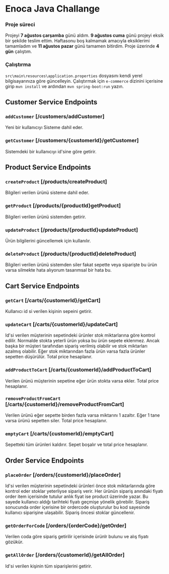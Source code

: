 # Enoca Java Challange

### Proje süreci

Projeyi **7 ağustos çarşamba** günü aldım. **9 ağustos cuma** günü projeyi eksik bir şekilde teslim ettim. Haftasonu boş kalmamak amacıyla eksiklerimi tamamladım ve **11 ağustos pazar** günü tamamen bitirdim. Proje üzerinde **4 gün** çalıştım.

### Çalıştırma

`src\main\resources\application.properties` dosyasını kendi yerel bilgisayarınıza göre güncelleyin. Çalıştırmak için `e-commerce` dizinini içerisine girip `mvn install` ve ardından `mvn spring-boot:run` yazın.

## Customer Service Endpoints

### `addCustomer` [/customers/addCustomer]

Yeni bir kullanıcıyı Sisteme dahil eder.

### `getCustomer` [/customers/{customerId}/getCustomer]

Sistemdeki bir kullanıcıyı id'sine göre getirir.

## Product Service Endpoints

### `createProduct` [/products/createProduct]

Bilgileri verilen ürünü sisteme dahil eder.

### `getProduct` [/products/{productId}getProduct]

Bilgileri verilen ürünü sistemden getirir.

### `updateProduct` [/products/{productId}updateProduct]

Ürün bilgilerini güncellemek için kullanılır.

### `deleteProduct` [/products/{productId}deleteProduct]

Bilgileri verilen ürünü sistemden siler fakat sepette veya siparişte bu ürün varsa silmekte hata alıyorum tasarımsal bir hata bu.

## Cart Service Endpoints

### `getCart` [/carts/{customerId}/getCart]

Kullanıcı id si verilen kişinin sepeini getirir.

### `updateCart` [/carts/{customerId}/updateCart]

Id'si verilen müşterinin sepetindeki ürünler stok miktarlarına göre kontrol edilir. Normalde stokta yeterli ürün yoksa bu ürün sepete eklenmez. Ancak başka bir müşteri tarafından sipariş verilmiş olabilir ve stok miktarları azalmış olabilir. Eğer stok miktarından fazla ürün varsa fazla ürünler sepetten düşürülür. Total price hesaplanır.

### `addProductToCart` [/carts/{customerId}/addProductToCart]

Verilen ürünü müşterinin sepetine eğer ürün stokta varsa ekler. Total price hesaplanır.

### `removeProductFromCart` [/carts/{customerId}/removeProductFromCart]

Verilen ürünü eğer sepette birden fazla varsa miktarını 1 azaltır. Eğer 1 tane varsa ürünü sepetten siler. Total price hesaplanır.

### `emptyCart` [/carts/{customerId}/emptyCart]

Sepetteki tüm ürünleri kaldırır. Sepet boşalır ve total price hesaplanır.

## Order Service Endpoints

### `placeOrder` [/orders/{customerId}/placeOrder]

Id'si verilen müşterinin sepetindeki ürünleri önce stok miktarlarında göre kontrol eder stoklar yeterliyse sipariş verir. Her ürünün sipariş anındaki fiyatı order item içerisinde tutulur anlık fiyat ise product üzerinde yazar. Bu sayede kullanıcı aldığı tarihteki fiyatı geçmişe yönelik görebilir. Sipariş sonucunda order içerisine bir ordercode oluşturulur bu kod sayesinde kullanıcı siparişine ulaşabilir. Sipariş öncesi stoklar güncellenir.

### `getOrderForCode` [/orders/{orderCode}/getOrder]

Verilen coda göre sipariş getirilir içerisinde ürünlr bulunu ve alış fiyatı gözükür.

### `getAllOrder` [/orders/{customerId}/getAllOrder]

Id'si verilen kişinin tüm siparişlerini getirir.
